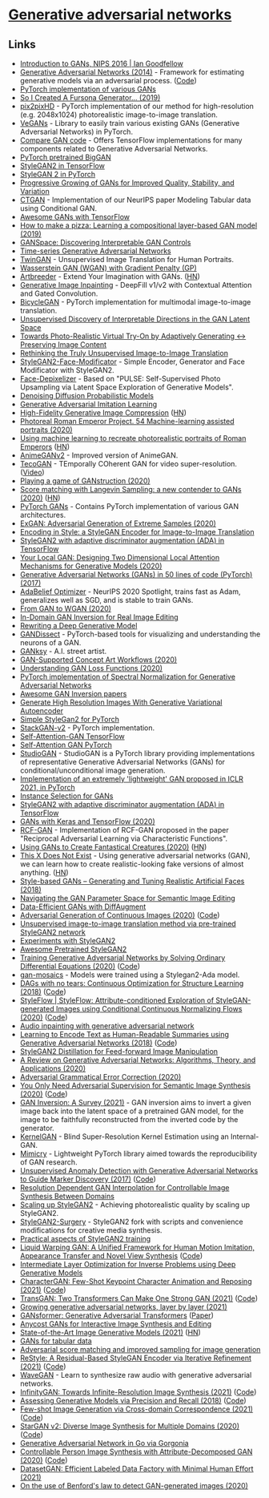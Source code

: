 # [Generative adversarial networks](https://en.wikipedia.org/wiki/Generative_adversarial_network)

## Links

- [Introduction to GANs, NIPS 2016 | Ian Goodfellow](https://www.youtube.com/watch?v=9JpdAg6uMXs)
- [Generative Adversarial Networks (2014)](https://arxiv.org/abs/1406.2661) - Framework for estimating generative models via an adversarial process. ([Code](https://github.com/goodfeli/adversarial))
- [PyTorch implementation of various GANs](https://github.com/znxlwm/pytorch-generative-model-collections)
- [So I Created A Fursona Generator... (2019)](https://www.youtube.com/watch?v=nBcZGjxnpDY)
- [pix2pixHD](https://github.com/NVIDIA/pix2pixHD) - PyTorch implementation of our method for high-resolution (e.g. 2048x1024) photorealistic image-to-image translation.
- [VeGANs](https://github.com/unit8co/vegans) - Library to easily train various existing GANs (Generative Adversarial Networks) in PyTorch.
- [Compare GAN code](https://github.com/google/compare_gan) - Offers TensorFlow implementations for many components related to Generative Adversarial Networks.
- [PyTorch pretrained BigGAN](https://github.com/huggingface/pytorch-pretrained-BigGAN)
- [StyleGAN2 in TensorFlow](https://github.com/NVlabs/stylegan2)
- [StyleGAN 2 in PyTorch](https://github.com/rosinality/stylegan2-pytorch)
- [Progressive Growing of GANs for Improved Quality, Stability, and Variation](https://github.com/tkarras/progressive_growing_of_gans)
- [CTGAN](https://github.com/sdv-dev/CTGAN) - Implementation of our NeurIPS paper Modeling Tabular data using Conditional GAN.
- [Awesome GANs with TensorFlow](https://github.com/kozistr/Awesome-GANs)
- [How to make a pizza: Learning a compositional layer-based GAN model (2019)](https://arxiv.org/abs/1906.02839)
- [GANSpace: Discovering Interpretable GAN Controls](https://github.com/harskish/ganspace)
- [Time-series Generative Adversarial Networks](https://github.com/firmai/tsgan)
- [TwinGAN](https://github.com/jerryli27/TwinGAN) - Unsupervised Image Translation for Human Portraits.
- [Wasserstein GAN (WGAN) with Gradient Penalty (GP)](https://keras.io/examples/generative/wgan_gp/)
- [Artbreeder](https://artbreeder.com/) - Extend Your Imagination with GANs. ([HN](https://news.ycombinator.com/item?id=23147392))
- [Generative Image Inpainting](https://github.com/JiahuiYu/generative_inpainting) - DeepFill v1/v2 with Contextual Attention and Gated Convolution.
- [BicycleGAN](https://github.com/junyanz/BicycleGAN) - PyTorch implementation for multimodal image-to-image translation.
- [Unsupervised Discovery of Interpretable Directions in the GAN Latent Space](https://github.com/anvoynov/GANLatentDiscovery)
- [Towards Photo-Realistic Virtual Try-On by Adaptively Generating ↔ Preserving Image Content](https://github.com/switchablenorms/DeepFashion_Try_On)
- [Rethinking the Truly Unsupervised Image-to-Image Translation](https://github.com/clovaai/tunit)
- [StyleGAN2-Face-Modificator](https://github.com/tg-bomze/StyleGAN2-Face-Modificator) - Simple Encoder, Generator and Face Modificator with StyleGAN2.
- [Face-Depixelizer](https://github.com/tg-bomze/Face-Depixelizer) - Based on "PULSE: Self-Supervised Photo Upsampling via Latent Space Exploration of Generative Models".
- [Denoising Diffusion Probabilistic Models](https://github.com/hojonathanho/diffusion)
- [Generative Adversarial Imitation Learning](https://github.com/openai/imitation)
- [High-Fidelity Generative Image Compression](https://hific.github.io/) ([HN](https://news.ycombinator.com/item?id=23652753))
- [Photoreal Roman Emperor Project. 54 Machine-learning assisted portraits (2020)](https://medium.com/@voshart/photoreal-roman-emperor-project-236be7f06c8f)
- [Using machine learning to recreate photorealistic portraits of Roman Emperors](https://voshart.com/ROMAN-EMPEROR-PROJECT) ([HN](https://news.ycombinator.com/item?id=24172603))
- [AnimeGANv2](https://github.com/TachibanaYoshino/AnimeGANv2) - Improved version of AnimeGAN.
- [TecoGAN](https://github.com/thunil/TecoGAN) - TEmporally COherent GAN for video super-resolution. ([Video](https://www.youtube.com/watch?v=MwCgvYtOLS0))
- [Playing a game of GANstruction (2020)](https://thegradient.pub/playing-a-game-of-ganstruction/)
- [Score matching with Langevin Sampling: a new contender to GANs (2020)](https://ajolicoeur.wordpress.com/the-new-contender-to-gans-score-matching-with-langevin-sampling/) ([HN](https://news.ycombinator.com/item?id=24366524))
- [PyTorch GANs](https://github.com/gordicaleksa/pytorch-gans) - Contains PyTorch implementation of various GAN architectures.
- [ExGAN: Adversarial Generation of Extreme Samples (2020)](https://arxiv.org/abs/2009.08454)
- [Encoding in Style: a StyleGAN Encoder for Image-to-Image Translation](https://github.com/eladrich/pixel2style2pixel)
- [StyleGAN2 with adaptive discriminator augmentation (ADA) in TensorFlow](https://github.com/NVlabs/stylegan2-ada)
- [Your Local GAN: Designing Two Dimensional Local Attention Mechanisms for Generative Models (2020)](https://github.com/giannisdaras/ylg)
- [Generative Adversarial Networks (GANs) in 50 lines of code (PyTorch) (2017)](https://medium.com/@devnag/generative-adversarial-networks-gans-in-50-lines-of-code-pytorch-e81b79659e3f)
- [AdaBelief Optimizer](https://github.com/juntang-zhuang/Adabelief-Optimizer) - NeurIPS 2020 Spotlight, trains fast as Adam, generalizes well as SGD, and is stable to train GANs.
- [From GAN to WGAN (2020)](https://lilianweng.github.io/lil-log/2017/08/20/from-GAN-to-WGAN.html)
- [In-Domain GAN Inversion for Real Image Editing](https://github.com/genforce/idinvert_pytorch)
- [Rewriting a Deep Generative Model](https://github.com/davidbau/rewriting)
- [GANDissect](https://github.com/CSAILVision/gandissect) - PyTorch-based tools for visualizing and understanding the neurons of a GAN.
- [GANksy](https://vole.wtf/ganksy/) - A.I. street artist.
- [GAN-Supported Concept Art Workflows (2020)](https://www.gamasutra.com/blogs/MaxSchulz/20201022/372349/GANSupported_Concept_Art_Workflows.php)
- [Understanding GAN Loss Functions (2020)](https://neptune.ai/blog/gan-loss-functions)
- [PyTorch implementation of Spectral Normalization for Generative Adversarial Networks](https://github.com/godisboy/SN-GAN)
- [Awesome GAN Inversion papers](https://github.com/weihaox/awesome-gan-inversion)
- [Generate High Resolution Images With Generative Variational Autoencoder](https://github.com/abhinavsagar/gvae)
- [Simple StyleGan2 for PyTorch](https://github.com/lucidrains/stylegan2-pytorch)
- [StackGAN-v2](https://github.com/hanzhanggit/StackGAN-v2) - PyTorch implementation.
- [Self-Attention-GAN TensorFlow](https://github.com/taki0112/Self-Attention-GAN-Tensorflow)
- [Self-Attention GAN PyTorch](https://github.com/heykeetae/Self-Attention-GAN)
- [StudioGAN](https://github.com/POSTECH-CVLab/PyTorch-StudioGAN) - StudioGAN is a PyTorch library providing implementations of representative Generative Adversarial Networks (GANs) for conditional/unconditional image generation.
- [Implementation of an extremely 'lightweight' GAN proposed in ICLR 2021, in PyTorch](https://github.com/lucidrains/lightweight-gan)
- [Instance Selection for GANs](https://github.com/uoguelph-mlrg/instance_selection_for_gans)
- [StyleGAN2 with adaptive discriminator augmentation (ADA) in TensorFlow](https://github.com/dvschultz/stylegan2-ada)
- [GANs with Keras and TensorFlow (2020)](https://www.pyimagesearch.com/2020/11/16/gans-with-keras-and-tensorflow/)
- [RCF-GAN](https://github.com/ShengxiLi/rcf_gan) - Implementation of RCF-GAN proposed in the paper "Reciprocal Adversarial Learning via Characteristic Functions".
- [Using GANs to Create Fantastical Creatures (2020)](https://ai.googleblog.com/2020/11/using-gans-to-create-fantastical.html) ([HN](https://news.ycombinator.com/item?id=25146610))
- [This X Does Not Exist](https://thisxdoesnotexist.com/) - Using generative adversarial networks (GAN), we can learn how to create realistic-looking fake versions of almost anything. ([HN](https://news.ycombinator.com/item?id=25176101))
- [Style-based GANs – Generating and Tuning Realistic Artificial Faces (2018)](https://www.lyrn.ai/2018/12/26/a-style-based-generator-architecture-for-generative-adversarial-networks/)
- [Navigating the GAN Parameter Space for Semantic Image Editing](https://github.com/yandex-research/navigan)
- [Data-Efficient GANs with DiffAugment](https://github.com/mit-han-lab/data-efficient-gans)
- [Adversarial Generation of Continuous Images (2020)](https://arxiv.org/abs/2011.12026) ([Code](https://github.com/universome/inr-gan))
- [Unsupervised image-to-image translation method via pre-trained StyleGAN2 network](https://github.com/HideUnderBush/UI2I_via_StyleGAN2)
- [Experiments with StyleGAN2](https://github.com/JCBrouwer/maua-stylegan2)
- [Awesome Pretrained StyleGAN2](https://github.com/justinpinkney/awesome-pretrained-stylegan2)
- [Training Generative Adversarial Networks by Solving Ordinary Differential Equations (2020)](https://arxiv.org/abs/2010.15040) ([Code](https://github.com/nshepperd/ode-gan-pytorch))
- [gan-mosaics](https://github.com/zaidalyafeai/gan-mosaics) - Models were trained using a Stylegan2-Ada model.
- [DAGs with no tears: Continuous Optimization for Structure Learning (2018)](https://arxiv.org/abs/1803.01422) ([Code](https://github.com/xunzheng/notears))
- [StyleFlow | StyleFlow: Attribute-conditioned Exploration of StyleGAN-generated Images using Conditional Continuous Normalizing Flows (2020)](https://rameenabdal.github.io/StyleFlow/) ([Code](https://github.com/RameenAbdal/StyleFlow))
- [Audio inpainting with generative adversarial network](https://github.com/nperraud/gan_audio_inpainting)
- [Learning to Encode Text as Human-Readable Summaries using Generative Adversarial Networks (2018)](https://arxiv.org/abs/1810.02851) ([Code](https://github.com/yaushian/Unparalleled-Text-Summarization-using-GAN))
- [StyleGAN2 Distillation for Feed-forward Image Manipulation](https://github.com/EvgenyKashin/stylegan2-distillation)
- [A Review on Generative Adversarial Networks: Algorithms, Theory, and Applications (2020)](https://arxiv.org/abs/2001.06937)
- [Adversarial Grammatical Error Correction (2020)](https://arxiv.org/abs/2010.02407)
- [You Only Need Adversarial Supervision for Semantic Image Synthesis (2020)](https://arxiv.org/abs/2012.04781) ([Code](https://github.com/boschresearch/OASIS))
- [GAN Inversion: A Survey (2021)](https://arxiv.org/abs/2101.05278) - GAN inversion aims to invert a given image back into the latent space of a pretrained GAN model, for the image to be faithfully reconstructed from the inverted code by the generator.
- [KernelGAN](https://github.com/sefibk/KernelGAN) - Blind Super-Resolution Kernel Estimation using an Internal-GAN.
- [Mimicry](https://github.com/kwotsin/mimicry) - Lightweight PyTorch library aimed towards the reproducibility of GAN research.
- [Unsupervised Anomaly Detection with Generative Adversarial Networks to Guide Marker Discovery (2017)](https://arxiv.org/abs/1703.05921) ([Code](https://github.com/xtarx/Unsupervised-Anomaly-Detection-with-Generative-Adversarial-Networks))
- [Resolution Dependent GAN Interpolation for Controllable Image Synthesis Between Domains](https://github.com/justinpinkney/toonify)
- [Scaling up StyleGAN2](https://github.com/l4rz/scaling-up-stylegan2) - Achieving photorealistic quality by scaling up StyleGAN2.
- [StyleGAN2-Surgery](https://github.com/aydao/stylegan2-surgery) - StyleGAN2 fork with scripts and convenience modifications for creative media synthesis.
- [Practical aspects of StyleGAN2 training](https://github.com/l4rz/practical-aspects-of-stylegan2-training)
- [Liquid Warping GAN: A Unified Framework for Human Motion Imitation, Appearance Transfer and Novel View Synthesis](https://arxiv.org/pdf/1909.12224.pdf) ([Code](https://github.com/svip-lab/impersonator))
- [Intermediate Layer Optimization for Inverse Problems using Deep Generative Models](https://github.com/giannisdaras/ilo)
- [CharacterGAN: Few-Shot Keypoint Character Animation and Reposing (2021)](https://arxiv.org/abs/2102.03141) ([Code](https://github.com/tohinz/CharacterGAN))
- [TransGAN: Two Transformers Can Make One Strong GAN (2021)](https://arxiv.org/abs/2102.07074) ([Code](https://github.com/VITA-Group/TransGAN))
- [Growing generative adversarial networks, layer by layer (2021)](https://www.amazon.science/blog/growing-generative-adversarial-networks-layer-by-layer)
- [GANsformer: Generative Adversarial Transformers](https://github.com/dorarad/gansformer) ([Paper](https://arxiv.org/abs/2103.01209))
- [Anycost GANs for Interactive Image Synthesis and Editing](https://github.com/mit-han-lab/anycost-gan)
- [State-of-the-Art Image Generative Models (2021)](https://arankomatsuzaki.wordpress.com/2021/03/04/state-of-the-art-image-generative-models/) ([HN](https://news.ycombinator.com/item?id=26351754))
- [GANs for tabular data](https://github.com/Diyago/GAN-for-tabular-data)
- [Adversarial score matching and improved sampling for image generation](https://github.com/AlexiaJM/AdversarialConsistentScoreMatching)
- [ReStyle: A Residual-Based StyleGAN Encoder via Iterative Refinement (2021)](https://arxiv.org/abs/2104.02699) ([Code](https://github.com/yuval-alaluf/restyle-encoder))
- [WaveGAN](https://github.com/chrisdonahue/wavegan) - Learn to synthesize raw audio with generative adversarial networks.
- [InfinityGAN: Towards Infinite-Resolution Image Synthesis (2021)](https://arxiv.org/abs/2104.03963) ([Code](https://github.com/hubert0527/infinityGAN))
- [Assessing Generative Models via Precision and Recall (2018)](https://arxiv.org/abs/1806.00035) ([Code](https://github.com/msmsajjadi/precision-recall-distributions))
- [Few-shot Image Generation via Cross-domain Correspondence (2021)](https://arxiv.org/abs/2104.06820) ([Code](https://github.com/utkarshojha/few-shot-gan-adaptation))
- [StarGAN v2: Diverse Image Synthesis for Multiple Domains (2020)](https://arxiv.org/abs/1912.01865) ([Code](https://github.com/clovaai/stargan-v2))
- [Generative Adversarial Network in Go via Gorgonia](https://github.com/LdDl/gan-go)
- [Controllable Person Image Synthesis with Attribute-Decomposed GAN (2020)](https://arxiv.org/abs/2003.12267) ([Code](https://github.com/menyifang/ADGAN))
- [DatasetGAN: Efficient Labeled Data Factory with Minimal Human Effort (2021)](https://nv-tlabs.github.io/datasetGAN/)
- [On the use of Benford's law to detect GAN-generated images (2020)](https://arxiv.org/abs/2004.07682)
